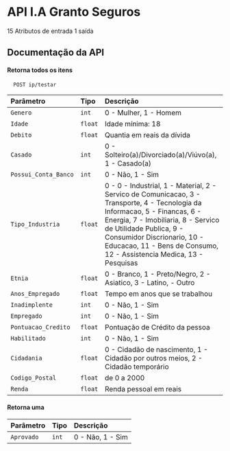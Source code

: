 
# API I.A Granto Seguros

15 Atributos de entrada
1 saída
## Documentação da API

#### Retorna todos os itens

```http
  POST ip/testar
```

| Parâmetro   | Tipo       | Descrição                           |
| :---------- | :--------- | :---------------------------------- |
| `Genero` | `int` | 0 - Mulher, 1 - Homem |
| `Idade` | `float` | Idade mínima: 18 |
| `Debito` | `float` | Quantia em reais da dívida |
| `Casado` | `int` | 0 - Solteiro(a)/Divorciado(a)/Viúvo(a), 1 - Casado(a) |
| `Possui_Conta_Banco` | `int` | 0 - Não, 1 - Sim |
| `Tipo_Industria` | `float` | 0 - 0 - Industrial, 1 - Material, 2 - Servico de Comunicacao, 3 - Transporte, 4 - Tecnologia da Informacao, 5 - Financas, 6 - Energia, 7 - Imobiliaria, 8 - Servico de Utilidade Publica, 9 - Consumidor Discrionario, 10 - Educacao, 11 - Bens de Consumo, 12 - Assistencia Medica, 13 - Pesquisas
| `Etnia` | `float` | 0 - Branco, 1 - Preto/Negro, 2 - Asiatico, 3 - Latino,  - Outro |
| `Anos_Empregado` | `float` | Tempo em anos que se trabalhou |
| `Inadimplente` | `int` | 0 - Não, 1 - Sim  |
| `Empregado` | `int` | 0 - Não, 1 - Sim |
| `Pontuacao_Credito` | `float` | Pontuação de Crédito da pessoa |
| `Habilitado` | `int` | 0 - Não, 1 - Sim |
| `Cidadania` | `float` | 0 - Cidadão de nascimento, 1 - Cidadão por outros meios, 2 - Cidadão temporário |
| `Codigo_Postal` | `float` | de 0 a 2000 |
| `Renda` | `float` | Renda pessoal em reais |

#### Retorna uma 

| Parâmetro   | Tipo       | Descrição                           |
| :---------- | :--------- | :---------------------------------- |
| `Aprovado` | `int` | 0 - Não, 1 - Sim |
